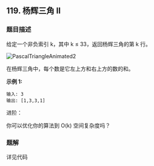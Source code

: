 ## 119. 杨辉三角 II

### 题目描述

给定一个非负索引 k，其中 k ≤ 33，返回杨辉三角的第 k 行。

![PascalTriangleAnimated2](https://upload.wikimedia.org/wikipedia/commons/0/0d/PascalTriangleAnimated2.gif)

在杨辉三角中，每个数是它左上方和右上方的数的和。

**示例 1:**
```
输入: 3
输出: [1,3,3,1]
```

进阶：

你可以优化你的算法到 O(k) 空间复杂度吗？

### 题解

详见代码